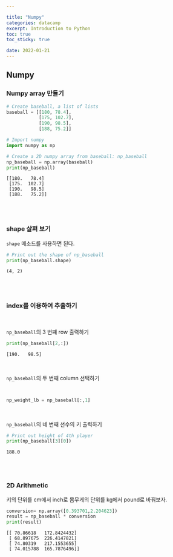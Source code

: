 ```yaml
---

title: "Numpy"
categories: datacamp
excerpt: Introduction to Python
toc: true
toc_sticky: true

date: 2022-01-21
---
```


## Numpy

### Numpy array 만들기

```python
# Create baseball, a list of lists
baseball = [[180, 78.4],
            [175, 102.7],
            [190, 98.5],
            [188, 75.2]]

# Import numpy
import numpy as np

# Create a 2D numpy array from baseball: np_baseball
np_baseball = np.array(baseball)
print(np_baseball)

```

    [[180.   78.4]
     [175.  102.7]
     [190.   98.5]
     [188.   75.2]]
    
<br>
<br>

### shape 살펴 보기
`shape` 메소드를 사용하면 된다.  


```python
# Print out the shape of np_baseball
print(np_baseball.shape)
```

    (4, 2)
    
<br>
<br>

### index를 이용하여 추출하기

<br> 

`np_baseball`의 3 번쨰 row 출력하기  

```python
print(np_baseball[2,:])
```

    [190.   98.5]
    
<br>

`np_baseball`의 두 번째 column 선택하기
```python


np_weight_lb = np_baseball[:,1]
```
<br>

`np_baseball`의 네 번째 선수의 키 출력하기

```python
# Print out height of 4th player
print(np_baseball[3][0])
```

    188.0
    
<br>
<br>

### 2D Arithmetic
키의 단위를 cm에서 inch로 몸무게의 단위를 kg에서 pound로 바꿔보자.  


```python
conversion= np.array([0.393701,2.204623])
result = np_baseball * conversion
print(result)

```

    [[ 70.86618   172.8424432]
     [ 68.897675  226.4147821]
     [ 74.80319   217.1553655]
     [ 74.015788  165.7876496]]
    
